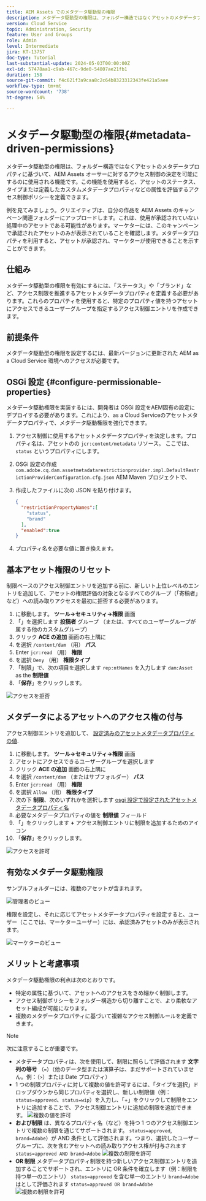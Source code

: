 ```yaml
---
title: AEM Assets でのメタデータ駆動型の権限
description: メタデータ駆動型の権限は、フォルダー構造ではなくアセットのメタデータプロパティに基づいてアクセスを制限するのに使用される機能です。
version: Cloud Service
topic: Administration, Security
feature: User and Groups
role: Admin
level: Intermediate
jira: KT-13757
doc-type: Tutorial
last-substantial-update: 2024-05-03T00:00:00Z
exl-id: 57478aa1-c9ab-467c-9de0-54807ae21fb1
duration: 158
source-git-commit: f4c621f3a9caa8c2c64b8323312343fe421a5aee
workflow-type: tm+mt
source-wordcount: '738'
ht-degree: 54%

---
```


# メタデータ駆動型の権限{#metadata-driven-permissions}

メタデータ駆動型の権限は、フォルダー構造ではなくアセットのメタデータプロパティに基づいて、AEM Assets オーサーに対するアクセス制御の決定を可能にするのに使用される機能です。この機能を使用すると、アセットのステータス、タイプまたは定義したカスタムメタデータプロパティなどの属性を評価するアクセス制御ポリシーを定義できます。

例を見てみましょう。クリエイティブは、自分の作品を AEM Assets のキャンペーン関連フォルダーにアップロードします。これは、使用が承認されていない処理中のアセットである可能性があります。マーケターには、このキャンペーンで承認されたアセットのみが表示されていることを確認します。メタデータプロパティを利用すると、アセットが承認され、マーケターが使用できることを示すことができます。

## 仕組み

メタデータ駆動型の権限を有効にするには、「ステータス」や「ブランド」など、アクセス制限を推進するアセットメタデータプロパティを定義する必要があります。これらのプロパティを使用すると、特定のプロパティ値を持つアセットにアクセスできるユーザーグループを指定するアクセス制御エントリを作成できます。

## 前提条件

メタデータ駆動型の権限を設定するには、最新バージョンに更新された AEM as a Cloud Service 環境へのアクセスが必要です。

## OSGi 設定 {#configure-permissionable-properties}

メタデータ駆動権限を実装するには、開発者は OSGi 設定をAEM固有の設定にデプロイする必要があります。これにより、as a Cloud Serviceのアセットメタデータプロパティで、メタデータ駆動権限を強化できます。

1. アクセス制御に使用するアセットメタデータプロパティを決定します。プロパティ名は、アセットのの `jcr:content/metadata` リソース。 ここでは、`status` というプロパティにします。
1. OSGi 設定の作成 `com.adobe.cq.dam.assetmetadatarestrictionprovider.impl.DefaultRestrictionProviderConfiguration.cfg.json` AEM Maven プロジェクトで、
1. 作成したファイルに次の JSON を貼り付けます。

   ```json
   {
     "restrictionPropertyNames":[
       "status",
       "brand"
     ],
     "enabled":true
   }
   ```

1. プロパティ名を必要な値に置き換えます。

## 基本アセット権限のリセット

制限ベースのアクセス制御エントリを追加する前に、新しいト上位レベルのエントリを追加して、アセットの権限評価の対象となるすべてのグループ（「寄稿者」など）への読み取りアクセスを最初に拒否する必要があります。

1. に移動します。 __ツール→セキュリティ→権限__ 画面
1. 「」を選択します __投稿者__ グループ （または、すべてのユーザーグループが属する他のカスタムグループ）
1. クリック __ACE の追加__ 画面の右上隅に
1. を選択 `/content/dam` （用） __パス__
1. Enter `jcr:read` （用） __権限__
1. を選択 `Deny` （用） __権限タイプ__
1. 「制限」で、次の項目を選択します `rep:ntNames` を入力します `dam:Asset` as the __制限値__
1. 「__保存__」をクリックします。

![アクセスを拒否](./assets/metadata-driven-permissions/deny-access.png)

## メタデータによるアセットへのアクセス権の付与

アクセス制御エントリを追加して、 [設定済みのアセットメタデータプロパティの値](#configure-permissionable-properties).

1. に移動します。 __ツール→セキュリティ→権限__ 画面
1. アセットにアクセスできるユーザーグループを選択します
1. クリック __ACE の追加__ 画面の右上隅に
1. を選択 `/content/dam` （またはサブフォルダー） __パス__
1. Enter `jcr:read` （用） __権限__
1. を選択 `Allow` （用） __権限タイプ__
1. 次の下 __制限__、次のいずれかを選択します [osgi 設定で設定されたアセットメタデータプロパティ名](#configure-permissionable-properties)
1. 必要なメタデータプロパティの値を __制限値__ フィールド
1. 「」をクリックします __+__ アクセス制御エントリに制限を追加するためのアイコン
1. 「__保存__」をクリックします。

![アクセスを許可](./assets/metadata-driven-permissions/allow-access.png)

## 有効なメタデータ駆動権限

サンプルフォルダーには、複数のアセットが含まれます。

![管理者のビュー](./assets/metadata-driven-permissions/admin-view.png)

権限を設定し、それに応じてアセットメタデータプロパティを設定すると、ユーザー（ここでは、マーケターユーザー）には、承認済みアセットのみが表示されます。

![マーケターのビュー](./assets/metadata-driven-permissions/marketeer-view.png)

## メリットと考慮事項

メタデータ駆動権限の利点は次のとおりです。

- 特定の属性に基づいて、アセットへのアクセスをきめ細かく制御します。
- アクセス制御ポリシーをフォルダー構造から切り離すことで、より柔軟なアセット編成が可能になります。
- 複数のメタデータプロパティに基づいて複雑なアクセス制御ルールを定義できます。

>[!NOTE]
>
> 次に注意することが重要です。
> 
> - メタデータプロパティは、次を使用して、制限に照らして評価されます __文字列の等号__ （`=`）（他のデータ型または演算子は、まだサポートされていません。例：（`>`）または Date プロパティ）
> - 1 つの制限プロパティに対して複数の値を許可するには、「タイプを選択」ドロップダウンから同じプロパティを選択し、新しい制限値（例：`status=approved`、`status=wip`）を入力し、「+」をクリックして制限をエントリに追加することで、アクセス制御エントリに追加の制限を追加できます。
> ![複数の値を許可](./assets/metadata-driven-permissions/allow-multiple-values.png)
> - __および制限__ は、異なるプロパティ名（など）を持つ 1 つのアクセス制御エントリで複数の制限を通じてサポートされます。 `status=approved`, `brand=Adobe`）が AND 条件として評価されます。つまり、選択したユーザーグループに、次を含むアセットへの読み取りアクセス権が付与されます `status=approved AND brand=Adobe`
> ![複数の制限を許可](./assets/metadata-driven-permissions/allow-multiple-restrictions.png)
> - __OR 制限__ メタデータプロパティ制限を持つ新しいアクセス制御エントリを追加することでサポートされ、エントリに OR 条件を確立します（例：制限を持つ単一のエントリ） `status=approved` を含む単一のエントリ `brand=Adobe` はとして評価されます `status=approved OR brand=Adobe`
> ![複数の制限を許可](./assets/metadata-driven-permissions/allow-multiple-aces.png)
